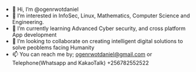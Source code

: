 - 👋 Hi, I’m @ogenrwotdaniel
- 👀 I’m interested in InfoSec, Linux, Mathematics, Computer Science and Engineering.
- 🌱 I’m currently learning Advanced Cyber security, and cross platform App development 
- 💞️ I’m looking to collaborate on creating intelligent digital solutions to solve peoblems facing Humanity 
- 📫 You can reach me by; ogenrwotdaniel@gmail.com or Telephone(Whatsapp and KakaoTalk) +256782552522

<!---
ogenrwotdaniel/ogenrwotdaniel is a ✨ special ✨ repository because its `README.md` (this file) appears on your GitHub profile.
You can click the Preview link to take a look at your changes.
--->
